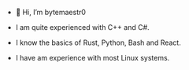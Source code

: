 - 👋 Hi, I’m bytemaestr0

- I am quite experienced with C++ and C#.

- I know the basics of Rust, Python, Bash and React.

- I have am experience with most Linux systems.
